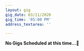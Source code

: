 ```yaml
---
layout: gig
gig_date: 03/11/2020
gig_time: '05:00 PM'
address_textarea: ''

---
```


<p><strong>No Gigs Scheduled at this time...🤣</strong></p>

